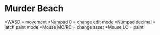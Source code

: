 # Murder Beach
*WASD = movement
*Numpad 0 = change edit mode
*Numpad decimal = latch paint mode
*Mouse MC/RC = change asset
*Mouse LC = paint
